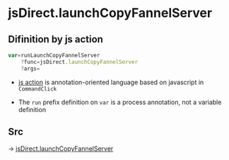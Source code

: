 # jsDirect.launchCopyFannelServer

## Difinition by js action

```js.js
var=runLaunchCopyFannelServer
	?func=jsDirect.launchCopyFannelServer
	?args=

```

- [js action](#) is annotation-oriented language based on javascript in `CommandClick`

- The `run` prefix definition on `var` is a process annotation, not a variable definition

## Src

-> [jsDirect.launchCopyFannelServer](https://github.com/puutaro/CommandClick/blob/master/app/src/main/java/com/puutaro/commandclick/fragment_lib/terminal_fragment/js_interface/JsDirect.kt#L20)


